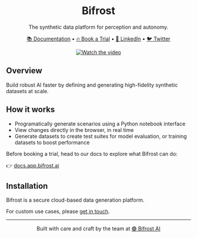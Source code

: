 <h1 align="center">Bifrost</h1>
<p align="center">The synthetic data platform for perception and autonomy.</p>

<p align="center">
  <a href="https://docs.app.bifrost.ai/">📚 Documentation</a> •
  <a href="https://bifrost.ai/contact">🔥 Book a Trial</a> •
  <a href="https://www.linkedin.com/company/bifrost-ai/">💼 LinkedIn</a> •
  <a href="https://twitter.com/bifrost_ai">🐦 Twitter</a>
</p>

<p align="center">
  <a href="https://www.youtube.com/watch?v=_HA4J4QVzz8">
    <img src="https://img.youtube.com/vi/_HA4J4QVzz8/maxresdefault.jpg" alt="Watch the video">
  </a>
</p>

## Overview

Build robust AI faster by defining and generating high-fidelity synthetic datasets at scale.

## How it works

- Programatically generate scenarios using a Python notebook interface
- View changes directly in the browser, in real time
- Generate datasets to create test suites for model evaluation, or training datasets to boost performance

Before booking a trial, head to our docs to explore what Bifrost can do:

👉 [docs.app.bifrost.ai](https://docs.app.bifrost.ai/)

## Installation

Bifrost is a secure cloud-based data generation platform.

For custom use cases, please [get in touch](https://bifrost.ai/contact).

---

<p align="center">
  Built with care and craft by the team at <a href="https://bifrost.ai">🟣 Bifrost AI</a>
</p>

